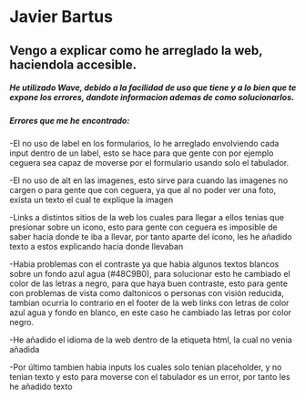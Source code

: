 ﻿
# Javier Bartus 

## Vengo a explicar como he arreglado la web, haciendola accesible.

##### He utilizado Wave, debido a la facilidad de uso que tiene y a lo bien que te expone los errores, dandote informacion ademas de como solucionarlos.

##### Errores que me he encontrado:

-El no uso de label en los formularios, lo he arreglado envolviendo cada input dentro de un label, esto se hace para que gente con por ejemplo ceguera sea capaz de moverse por el formulario usando solo el tabulador.

-El no uso de alt en las imagenes, esto sirve para cuando las imagenes no cargen o para gente que con ceguera, ya que al no poder ver una foto, exista un texto el cual te explique la imagen

-Links a distintos sitios de la web los cuales para llegar a ellos tenias que presionar sobre un icono, esto para gente con ceguera es imposible de saber hacia donde te iba a llevar, por tanto aparte del icono, les he añadido texto a estos explicando hacia donde llevaban

-Habia problemas con el contraste ya que habia algunos textos blancos sobre un fondo azul agua (#48C9B0), para solucionar esto he cambiado el color de las letras a negro, para que haya buen contraste, esto para gente con problemas de vista como daltonicos o personas con visión reducida, tambian ocurria lo contrario en el footer de la web links con letras de color azul agua y fondo en blanco, en este caso he cambiado las letras por color negro.

-He añadido el idioma de la web dentro de la etiqueta html, la cual no venia añadida

-Por último tambien habia inputs los cuales solo tenian placeholder, y no tenian texto y esto para moverse con el tabulador es un error, por tanto les he añadido texto




